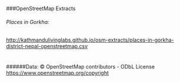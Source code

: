 ###OpenStreetMap Extracts

###### Places in Gorkha:
<a href = "http://kathmandulivinglabs.github.io/osm-extracts/places-in-gorkha-district-nepal-openstreetmap.csv" download>http://kathmandulivinglabs.github.io/osm-extracts/places-in-gorkha-district-nepal-openstreetmap.csv</a>



#
#
#
#
#
#
#
#
#
#
######Data: © OpenStreetMap contributors - ODbL License https://www.openstreetmap.org/copyright

